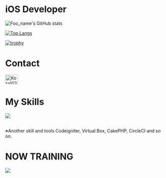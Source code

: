 # iOS Developer

![Foo_name's GitHub stats](https://github-readme-stats.vercel.app/api?username=Kota1021&show_icons=true&theme=vue-dark)

[![Top Langs](https://github-readme-stats.vercel.app/api/top-langs/?username=Kota1021&layout=compact&theme=vue-dark)](https://github.com/anuraghazra/github-readme-stats)

[![trophy](https://github-profile-trophy.vercel.app/?username=Kota1021&theme=discord)](https://github.com/kota1021/github-profile-trophy)

# Contact

<p align="left">
<a href="https://twitter.com/CannotSwift" target="blank"><img align="center" src="https://raw.githubusercontent.com/rahuldkjain/github-profile-readme-generator/master/src/images/icons/Social/twitter.svg" alt="Kota1021" height="30" width="40" /></a>
</p>

# My Skills

<img src="https://skillicons.dev/icons?i=swift,html,javascript,git,github" /> <br /><br />

  ※Another skill and tools
  Codeigniter, Virtual Box, CakePHP, CircleCI and so on.
  
# NOW TRAINING

<img src="https://skillicons.dev/icons?i=swift,html,javascript,git,github" /> <br /><br />
